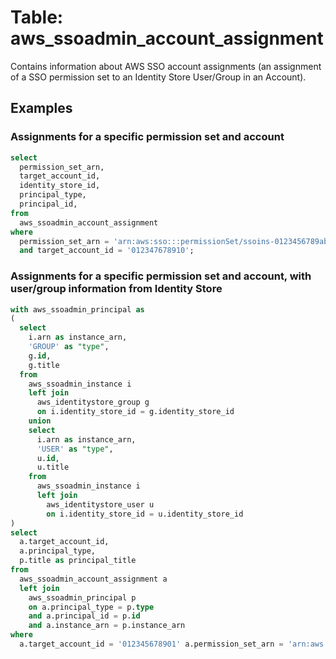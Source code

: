 # Table: aws_ssoadmin_account_assignment

Contains information about AWS SSO account assignments (an assignment of a SSO permission set to an Identity Store User/Group in an Account).

## Examples

### Assignments for a specific permission set and account

```sql
select
  permission_set_arn,
  target_account_id,
  identity_store_id,
  principal_type,
  principal_id,
from
  aws_ssoadmin_account_assignment 
where
  permission_set_arn = 'arn:aws:sso:::permissionSet/ssoins-0123456789abcdef/ps-0123456789abcdef' 
  and target_account_id = '012347678910';
```

### Assignments for a specific permission set and account, with user/group information from Identity Store

```sql
with aws_ssoadmin_principal as 
(
  select
    i.arn as instance_arn,
    'GROUP' as "type",
    g.id,
    g.title 
  from
    aws_ssoadmin_instance i 
    left join
      aws_identitystore_group g 
      on i.identity_store_id = g.identity_store_id 
    union
    select
      i.arn as instance_arn,
      'USER' as "type",
      u.id,
      u.title 
    from
      aws_ssoadmin_instance i 
      left join
        aws_identitystore_user u 
        on i.identity_store_id = u.identity_store_id
)
select
  a.target_account_id,
  a.principal_type,
  p.title as principal_title 
from
  aws_ssoadmin_account_assignment a 
  left join
    aws_ssoadmin_principal p 
    on a.principal_type = p.type 
    and a.principal_id = p.id 
    and a.instance_arn = p.instance_arn 
where
  a.target_account_id = '012345678901' a.permission_set_arn = 'arn:aws:sso:::permissionSet/ssoins-0123456789abcdef/ps-0123456789abcdef';
```
